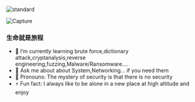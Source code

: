 ![standard](https://github.com/phihung5705developer/phihung5705developer/assets/115966431/8056bc9b-0b3e-42c0-8c8e-3868eef3aa03)

![Capture](https://github.com/phihung5705developer/phihung5705developer/assets/115966431/4a9a4465-c099-4916-a70d-7c4d7a96cd0b)


### 生命就是旅程 

- 🌴 I’m currently learning brute force,dictionary attack,cryptanalysis,reverse engineering,fuzzing,Malware/Ransomware....
- 💬 Ask me about about System,Networking... if you need them
- 🙂 Pronouns: The mystery of security is that there is no security
- ⚡ Fun fact: I always like to be alone in a new place at high altitude and enjoy


